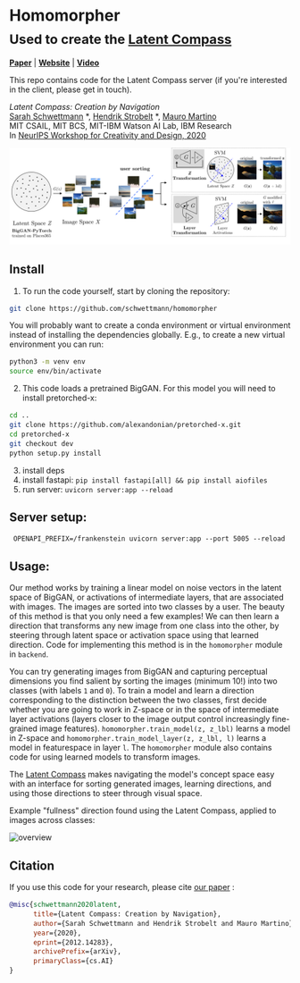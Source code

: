# Homomorpher <br><sub>Used to create the [Latent Compass](https:latentcompass.com)</sub>
[**Paper**](https://arxiv.org/abs/2012.14283)  |
[**Website**](http://latentcompass.com/#/) |
[**Video**](https://youtu.be/50fzBwa9Z1I)<br>

This repo contains code for the Latent Compass server (if you're interested in the client, please get in touch).

_Latent Compass: Creation by Navigation_ <br>
[Sarah Schwettmann](https://cogconfluence.com) *, [Hendrik Strobelt](http://hendrik.strobelt.com/) *, [Mauro Martino](https://www.mamartino.com/) <br>
MIT CSAIL, MIT BCS, MIT-IBM Watson AI Lab, IBM Research <br>
In [NeurIPS Workshop for Creativity and Design, 2020](https://neurips2020creativity.github.io/)


![overview](https://github.com/schwettmann/homomorpher/blob/master/z_L1_schematic_updated.png?raw=true)

## Install

1) To run the code yourself, start by cloning the repository:
```bash
git clone https://github.com/schwettmann/homomorpher
```
You will probably want to create a conda environment or virtual environment instead of installing the dependencies globally. E.g., to create a new virtual environment you can run:
```bash
python3 -m venv env
source env/bin/activate
```
2) This code loads a pretrained BigGAN. For this model you will need to install pretorched-x:
```bash
cd ..
git clone https://github.com/alexandonian/pretorched-x.git
cd pretorched-x
git checkout dev
python setup.py install
```
3)  install deps
4) install fastapi: `pip install fastapi[all] && pip install aiofiles`
4) run server: `uvicorn server:app --reload`

## Server setup:
```
 OPENAPI_PREFIX=/frankenstein uvicorn server:app --port 5005 --reload
 ```

## Usage: 

Our method works by training a linear model on noise vectors in the latent space of BigGAN, or activations of intermediate layers, that are associated with images. The images are sorted into two classes by a user. The beauty of this method is that you only need a few examples! We can then learn a direction that transforms any new image from one class into the other, by steering through latent space or activation space using that learned direction. Code for implementing this method is in the `homomorpher` module in `backend`.

You can try generating images from BigGAN and capturing perceptual dimensions you find salient by sorting the images (minimum 10!) into two classes (with labels `1` and `0`). To train a model and learn a direction corresponding to the distinction between the two classes, first decide whether you are going to work in Z-space or in the space of intermediate layer activations (layers closer to the image output control increasingly fine-grained image features). `homomorpher.train_model(z, z_lbl)` learns a model in Z-space and `homomorpher.train_model_layer(z, z_lbl, l)` learns a model in featurespace in layer `l`. The `homomorpher` module also contains code for using learned models to transform images.

The [Latent Compass](https://latentcompass.com) makes navigating the model's concept space easy with an interface for sorting generated images, learning directions, and using those directions to steer through visual space. 

Example "fullness" direction found using the Latent Compass, applied to images across classes: 

![overview](https://github.com/schwettmann/homomorpher/blob/master/example_latentcompass.png?raw=true)


## Citation

If you use this code for your research, please cite [our paper](https://arxiv.org/abs/2012.14283) : 

```bibtex
@misc{schwettmann2020latent,
      title={Latent Compass: Creation by Navigation}, 
      author={Sarah Schwettmann and Hendrik Strobelt and Mauro Martino},
      year={2020},
      eprint={2012.14283},
      archivePrefix={arXiv},
      primaryClass={cs.AI}
}
```




